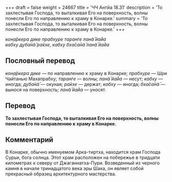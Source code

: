 +++
draft = false
weight = 24667
title = 'ЧЧ Антйа 18.31'
description = 'То захлестывая Господа, то выталкивая Его на поверхность, волны понесли Его по направлению к храму в Конарке.'
summary = 'То захлестывая Господа, то выталкивая Его на поверхность, волны понесли Его по направлению к храму в Конарке.'
+++

_кон̣а̄ркера дике прабхуре таран̇ге лан̃а̄ йа̄йа  
кабху д̣уба̄н̃а̄ ра̄кхе, кабху бха̄са̄н̃а̄ лан̃а̄ йа̄йа_

## Пословный перевод

_кон̣а̄ркера_ _дике_ — по направлению к храму в Конарке; _прабхуре_ — Шри Чайтанью Махапрабху; _таран̇ге_ — волны; _лан̃а̄_ _йа̄йа_ — несут; _кабху_ — иногда; _д̣уба̄н̃а̄_ — окуная; _ра̄кхе_ — держат; _кабху_ — иногда; _бха̄са̄н̃а̄_ — вынося на поверхность; _лан̃а̄_ _йа̄йа_ — уносят.

## Перевод

**То захлестывая Господа, то выталкивая Его на поверхность, волны понесли Его по направлению к храму в Конарке.**

## Комментарий

В Конарке, обычно именуемом Арка-тиртха, находится храм Господа Сурьи, бога солнца. Этот храм расположен на побережье в тридцати километрах к северу от Джаганнатха-Пури. Возведенный из черного камня в начале тринадцатого века эры Шака, он являет собой прекрасный образец архитектурного мастерства.
